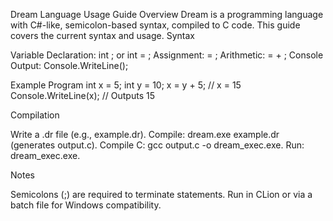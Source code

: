 ﻿Dream Language Usage Guide
Overview
Dream is a programming language with C#-like, semicolon-based syntax, compiled to C code. This guide covers the current syntax and usage.
Syntax

Variable Declaration: int <identifier>; or int <identifier> = <value>;
Assignment: <identifier> = <expression>;
Arithmetic: <identifier> = <expression> + <expression>;
Console Output: Console.WriteLine(<expression>);

Example Program
int x = 5;
int y = 10;
x = y + 5;          // x = 15
Console.WriteLine(x); // Outputs 15

Compilation

Write a .dr file (e.g., example.dr).
Compile: dream.exe example.dr (generates output.c).
Compile C: gcc output.c -o dream_exec.exe.
Run: dream_exec.exe.

Notes

Semicolons (;) are required to terminate statements.
Run in CLion or via a batch file for Windows compatibility.